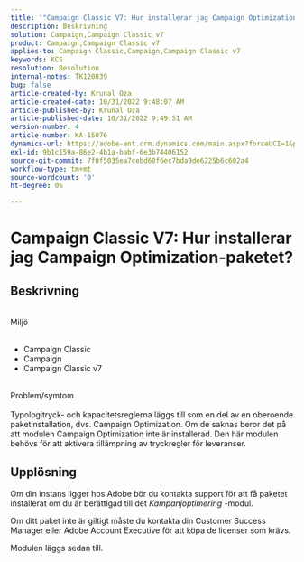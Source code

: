 ```yaml
---
title: '"Campaign Classic V7: Hur installerar jag Campaign Optimization-paketet?'''
description: Beskrivning
solution: Campaign,Campaign Classic v7
product: Campaign,Campaign Classic v7
applies-to: Campaign Classic,Campaign,Campaign Classic v7
keywords: KCS
resolution: Resolution
internal-notes: TK120839
bug: false
article-created-by: Krunal Oza
article-created-date: 10/31/2022 9:48:07 AM
article-published-by: Krunal Oza
article-published-date: 10/31/2022 9:49:51 AM
version-number: 4
article-number: KA-15076
dynamics-url: https://adobe-ent.crm.dynamics.com/main.aspx?forceUCI=1&pagetype=entityrecord&etn=knowledgearticle&id=e3ef931a-0159-ed11-9561-6045bd0067ea
exl-id: 9b1c159a-86e2-4b1a-babf-6e3b74406152
source-git-commit: 7f0f5035ea7cebd60f6ec7bda9de6225b6c602a4
workflow-type: tm+mt
source-wordcount: '0'
ht-degree: 0%

---
```


# Campaign Classic V7: Hur installerar jag Campaign Optimization-paketet?

## Beskrivning

<br>Miljö<br><br>
- Campaign Classic
- Campaign
- Campaign Classic v7


<br>Problem/symtom<br><br>
Typologitryck- och kapacitetsreglerna läggs till som en del av en oberoende paketinstallation, dvs. Campaign Optimization. Om de saknas beror det på att modulen Campaign Optimization inte är installerad.
Den här modulen behövs för att aktivera tillämpning av tryckregler för leveranser.




## Upplösning


Om din instans ligger hos Adobe bör du kontakta support för att få paketet installerat om du är berättigad till det *Kampanjoptimering* -modul.

Om ditt paket inte är giltigt måste du kontakta din Customer Success Manager eller Adobe Account Executive för att köpa de licenser som krävs.

Modulen läggs sedan till.

